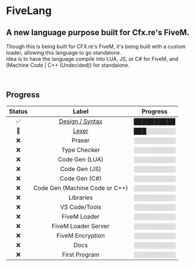 # FiveLang
## A new language purpose built for Cfx.re's FiveM.
Though this is being built for CFX.re's FiveM, it's being built with a custom loader, allowing this language to go standalone.<br>
Idea is to have the language compile into LUA, JS, or C# for FiveM, and (Machine Code | C++ (Undecided)) for standalone.

<br>

## Progress
| Status | Label | Progress |
| :---: | :---: | :---: |
| :white_check_mark: | [Design / Syntax]( https://github.com/FordPIU/FiveLang/blob/main/Examples/example.flang ) | ██████████ |
| :construction: | [Lexer]( https://github.com/FordPIU/FiveLang/pull/41 ) | ███░░░░░░░ |
| :x: | Praser | ░░░░░░░░░░ |
| :x: | Type Checker | ░░░░░░░░░░ |
| :x: | Code Gen (LUA) | ░░░░░░░░░░ |
| :x: | Code Gen (JS) | ░░░░░░░░░░ |
| :x: | Code Gen (C#) | ░░░░░░░░░░ |
| :x: | Code Gen (Machine Code or C++) | ░░░░░░░░░░ |
| :x: | Libraries | ░░░░░░░░░░ |
| :x: | VS Code/Tools | ░░░░░░░░░░ |
| :x: | FiveM Loader | ░░░░░░░░░░ |
| :x: | FiveM Loader Server | ░░░░░░░░░░ |
| :x: | FiveM Encryption | ░░░░░░░░░░ |
| :x: | Docs | ░░░░░░░░░░ |
| :x: | First Program | ░░░░░░░░░░ |
